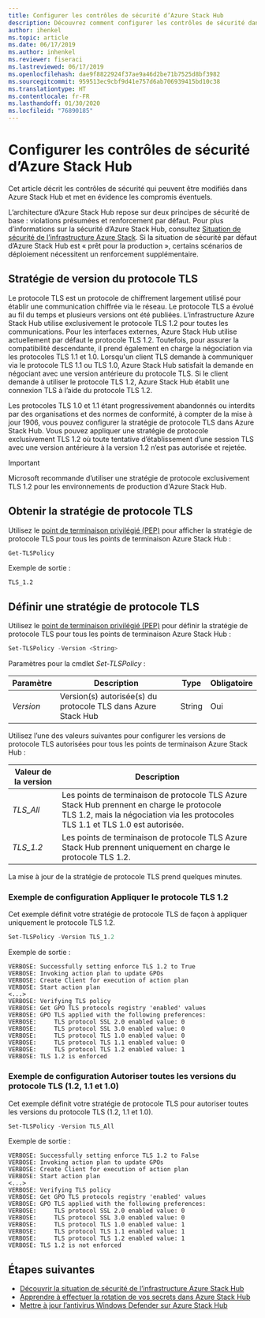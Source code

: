 ```yaml
---
title: Configurer les contrôles de sécurité d’Azure Stack Hub
description: Découvrez comment configurer les contrôles de sécurité dans Azure Stack Hub.
author: ihenkel
ms.topic: article
ms.date: 06/17/2019
ms.author: inhenkel
ms.reviewer: fiseraci
ms.lastreviewed: 06/17/2019
ms.openlocfilehash: dae9f8822924f37ae9a46d2be71b7525d8bf3982
ms.sourcegitcommit: 959513ec9cbf9d41e757d6ab706939415bd10c38
ms.translationtype: HT
ms.contentlocale: fr-FR
ms.lasthandoff: 01/30/2020
ms.locfileid: "76890185"
---
```

# <a name="configure-azure-stack-hub-security-controls"></a>Configurer les contrôles de sécurité d’Azure Stack Hub

Cet article décrit les contrôles de sécurité qui peuvent être modifiés dans Azure Stack Hub et met en évidence les compromis éventuels.

L’architecture d’Azure Stack Hub repose sur deux principes de sécurité de base : violations présumées et renforcement par défaut. Pour plus d’informations sur la sécurité d’Azure Stack Hub, consultez [Situation de sécurité de l’infrastructure Azure Stack](azure-stack-security-foundations.md). Si la situation de sécurité par défaut d’Azure Stack Hub est « prêt pour la production », certains scénarios de déploiement nécessitent un renforcement supplémentaire.

## <a name="tls-version-policy"></a>Stratégie de version du protocole TLS

Le protocole TLS est un protocole de chiffrement largement utilisé pour établir une communication chiffrée via le réseau. Le protocole TLS a évolué au fil du temps et plusieurs versions ont été publiées. L’infrastructure Azure Stack Hub utilise exclusivement le protocole TLS 1.2 pour toutes les communications. Pour les interfaces externes, Azure Stack Hub utilise actuellement par défaut le protocole TLS 1.2. Toutefois, pour assurer la compatibilité descendante, il prend également en charge la négociation via les protocoles TLS 1.1 et 1.0. Lorsqu'un client TLS demande à communiquer via le protocole TLS 1.1 ou TLS 1.0, Azure Stack Hub satisfait la demande en négociant avec une version antérieure du protocole TLS. Si le client demande à utiliser le protocole TLS 1.2, Azure Stack Hub établit une connexion TLS à l’aide du protocole TLS 1.2.

Les protocoles TLS 1.0 et 1.1 étant progressivement abandonnés ou interdits par des organisations et des normes de conformité, à compter de la mise à jour 1906, vous pouvez configurer la stratégie de protocole TLS dans Azure Stack Hub. Vous pouvez appliquer une stratégie de protocole exclusivement TLS 1.2 où toute tentative d’établissement d’une session TLS avec une version antérieure à la version 1.2 n’est pas autorisée et rejetée.

> [!IMPORTANT]
> Microsoft recommande d’utiliser une stratégie de protocole exclusivement TLS 1.2 pour les environnements de production d'Azure Stack Hub.

## <a name="get-tls-policy"></a>Obtenir la stratégie de protocole TLS

Utilisez le [point de terminaison privilégié (PEP)](azure-stack-privileged-endpoint.md) pour afficher la stratégie de protocole TLS pour tous les points de terminaison Azure Stack Hub :

```powershell
Get-TLSPolicy
```

Exemple de sortie :

    TLS_1.2

## <a name="set-tls-policy"></a>Définir une stratégie de protocole TLS

Utilisez le [point de terminaison privilégié (PEP)](azure-stack-privileged-endpoint.md) pour définir la stratégie de protocole TLS pour tous les points de terminaison Azure Stack Hub :

```powershell
Set-TLSPolicy -Version <String>
```

Paramètres pour la cmdlet *Set-TLSPolicy* :

| Paramètre | Description | Type | Obligatoire |
|---------|---------|---------|---------|
| *Version* | Version(s) autorisée(s) du protocole TLS dans Azure Stack Hub | String | Oui|

Utilisez l’une des valeurs suivantes pour configurer les versions de protocole TLS autorisées pour tous les points de terminaison Azure Stack Hub :

| Valeur de la version | Description |
|---------|---------|
| *TLS_All* | Les points de terminaison de protocole TLS Azure Stack Hub prennent en charge le protocole TLS 1.2, mais la négociation via les protocoles TLS 1.1 et TLS 1.0 est autorisée. |
| *TLS_1.2* | Les points de terminaison de protocole TLS Azure Stack Hub prennent uniquement en charge le protocole TLS 1.2. | 

La mise à jour de la stratégie de protocole TLS prend quelques minutes.

### <a name="enforce-tls-12-configuration-example"></a>Exemple de configuration Appliquer le protocole TLS 1.2

Cet exemple définit votre stratégie de protocole TLS de façon à appliquer uniquement le protocole TLS 1.2.

```powershell
Set-TLSPolicy -Version TLS_1.2
```

Exemple de sortie :

    VERBOSE: Successfully setting enforce TLS 1.2 to True
    VERBOSE: Invoking action plan to update GPOs
    VERBOSE: Create Client for execution of action plan
    VERBOSE: Start action plan
    <...>
    VERBOSE: Verifying TLS policy
    VERBOSE: Get GPO TLS protocols registry 'enabled' values
    VERBOSE: GPO TLS applied with the following preferences:
    VERBOSE:     TLS protocol SSL 2.0 enabled value: 0
    VERBOSE:     TLS protocol SSL 3.0 enabled value: 0
    VERBOSE:     TLS protocol TLS 1.0 enabled value: 0
    VERBOSE:     TLS protocol TLS 1.1 enabled value: 0
    VERBOSE:     TLS protocol TLS 1.2 enabled value: 1
    VERBOSE: TLS 1.2 is enforced

### <a name="allow-all-versions-of-tls-12-11-and-10-configuration-example"></a>Exemple de configuration Autoriser toutes les versions du protocole TLS (1.2, 1.1 et 1.0)

Cet exemple définit votre stratégie de protocole TLS pour autoriser toutes les versions du protocole TLS (1.2, 1.1 et 1.0).

```powershell
Set-TLSPolicy -Version TLS_All
```

Exemple de sortie :

    VERBOSE: Successfully setting enforce TLS 1.2 to False
    VERBOSE: Invoking action plan to update GPOs
    VERBOSE: Create Client for execution of action plan
    VERBOSE: Start action plan
    <...>
    VERBOSE: Verifying TLS policy
    VERBOSE: Get GPO TLS protocols registry 'enabled' values
    VERBOSE: GPO TLS applied with the following preferences:
    VERBOSE:     TLS protocol SSL 2.0 enabled value: 0
    VERBOSE:     TLS protocol SSL 3.0 enabled value: 0
    VERBOSE:     TLS protocol TLS 1.0 enabled value: 1
    VERBOSE:     TLS protocol TLS 1.1 enabled value: 1
    VERBOSE:     TLS protocol TLS 1.2 enabled value: 1
    VERBOSE: TLS 1.2 is not enforced

## <a name="next-steps"></a>Étapes suivantes

- [Découvrir la situation de sécurité de l’infrastructure Azure Stack Hub](azure-stack-security-foundations.md)
- [Apprendre à effectuer la rotation de vos secrets dans Azure Stack Hub](azure-stack-rotate-secrets.md)
- [Mettre à jour l’antivirus Windows Defender sur Azure Stack Hub](azure-stack-security-av.md)

